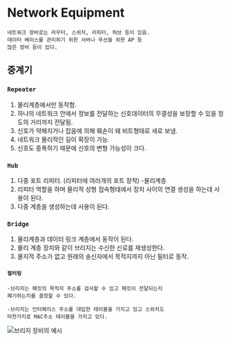 # Network Equipment

    네트워크 장비로는 라우터, 스위치, 리피터, 허브 등이 있음.
    데이터 베이스를 관리하기 위한 서버나 무선을 위한 AP 등 
    많은 장비 등이 있다.



## 중계기

### `Repeater`

1. 물리계층에서만 동작함.
2. 하나의 네트워크 안에서 정보를 전달하는 신호데이터의 무결성을
보장할 수 있을 정도의 거리까지 전달됨.
3. 신호가 약해지거나 잡음에 의해 훼손이 돼 비트형태로 새로 보냄.
4. 네트워크 물리적인 길이 확장이 가능.
5. 신호도 증폭하기 때문에 신호의 변형 가능성이 크다.


### `Hub`

1. 다중 포트 리피터. (리피터에 여러개의 포트 장착) -물리계층
2. 리피터 역할을 하며 물리적 성형 접속형태에서 장치 사이의 연결 생성을 하는데 사용이 된다.
3. 다중 계층을 생성하는데 사용이 된다.


### `Bridge`


1. 물리계층과 데이터 링크 계층에서 동작이 된다.
2. 물리 계층 장치와 같이 브리지는 수신한 신로를 재생성한다.
3. 물지적 주소가 없고 원래의 송신자에서 목적지까지 아닌 필터로 동작.



#### `필터링`

    -브리지는 패킷의 목적지 주소를 검사할 수 있고 패킷이 전달되는지
    폐기하는지를 결정할 수 있다.

    -브리지는 인터페이스 주소를 대입한 테이블을 가지고 있고 스위치도
    마찬가지로 MAC주소 테이블을 가지고 있다.

![브리지 장비의 예시](https://media.discordapp.net/attachments/956190154454876183/1027078988805455903/unknown.png)


    
    

